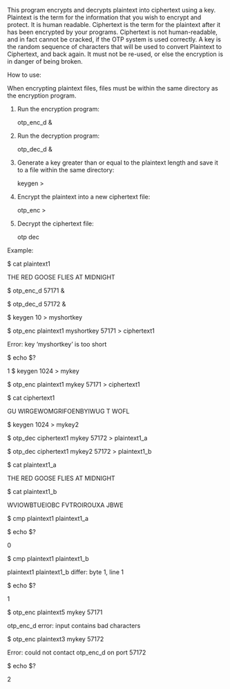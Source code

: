 This program encrypts and decrypts plaintext into ciphertext using a key. Plaintext is the term for the information that you wish to encrypt and protect. It is human readable. Ciphertext is the term for the plaintext after it has been encrypted by your programs. Ciphertext is not human-readable, and in fact cannot be cracked, if the OTP system is used correctly. A key is the random sequence of characters that will be used to convert Plaintext to Ciphertext, and back again. It must not be re-used, or else the encryption is in danger of being broken.


How to use:

When encrypting plaintext files, files must be within the same directory as the encryption program.

1. Run the encryption program:

	otp_enc_d <encryptionPort> &

2. Run the decryption program:

	otp_dec_d <decryptionPort> &

3. Generate a key greater than or equal to the plaintext length and save it to a file within the same directory:

	keygen <length> > <keyFileName>

4. Encrypt the plaintext into a new ciphertext file:

	otp_enc <plainTextFile> <keyFileName> <encryptionPort> > <cipherTextFile>

5. Decrypt the ciphertext file:

	otp dec <cipherTextFile> <keyFileName> <decryptionPort> <newPlainTextFile>




Example:

$ cat plaintext1

THE RED GOOSE FLIES AT MIDNIGHT

$ otp_enc_d 57171 &

$ otp_dec_d 57172 &

$ keygen 10 > myshortkey

$ otp_enc plaintext1 myshortkey 57171 > ciphertext1

Error: key ‘myshortkey’ is too short

$ echo $?

1
$ keygen 1024 > mykey

$ otp_enc plaintext1 mykey 57171 > ciphertext1

$ cat ciphertext1

GU WIRGEWOMGRIFOENBYIWUG T WOFL

$ keygen 1024 > mykey2

$ otp_dec ciphertext1 mykey 57172 > plaintext1_a

$ otp_dec ciphertext1 mykey2 57172 > plaintext1_b

$ cat plaintext1_a

THE RED GOOSE FLIES AT MIDNIGHT

$ cat plaintext1_b

WVIOWBTUEIOBC  FVTROIROUXA JBWE

$ cmp plaintext1 plaintext1_a

$ echo $?

0

$ cmp plaintext1 plaintext1_b

plaintext1 plaintext1_b differ: byte 1, line 1

$ echo $?

1

$ otp_enc plaintext5 mykey 57171

otp_enc_d error: input contains bad characters

$ otp_enc plaintext3 mykey 57172

Error: could not contact otp_enc_d on port 57172

$ echo $?

2